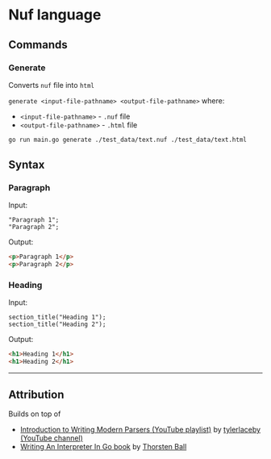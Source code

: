 # Nuf language

## Commands

### Generate

Converts `nuf` file into `html`

`generate <input-file-pathname> <output-file-pathname>` where:
- `<input-file-pathname>` - `.nuf` file
- `<output-file-pathname>` - `.html` file

```sh
go run main.go generate ./test_data/text.nuf ./test_data/text.html
```

## Syntax

### Paragraph

Input:

```nuf
"Paragraph 1";
"Paragraph 2";
```

Output:

```html
<p>Paragraph 1</p>
<p>Paragraph 2</p>
```

### Heading

Input:

```nuf
section_title("Heading 1");
section_title("Heading 2");
```

Output:

```html
<h1>Heading 1</h1>
<h1>Heading 2</h1>
```

---

## Attribution

Builds on top of
- [Introduction to Writing Modern Parsers (YouTube playlist)](https://www.youtube.com/watch?v=V77J9l8N-P8&list=PL_2VhOvlMk4XDeq2eOOSDQMrbZj9zIU_b) by [tylerlaceby (YouTube channel)](https://www.youtube.com/@tylerlaceby)
- [Writing An Interpreter In Go book](https://interpreterbook.com/) by [Thorsten Ball](https://x.com/thorstenball)
